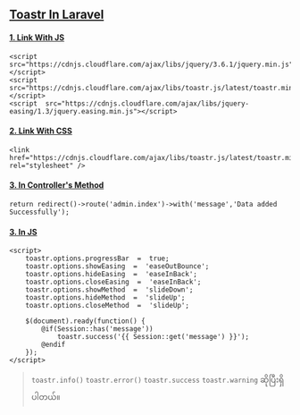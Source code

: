 ## <u>Toastr In Laravel</u>

#### <u>1. Link With JS</u>
	<script src="https://cdnjs.cloudflare.com/ajax/libs/jquery/3.6.1/jquery.min.js"></script>
    <script  src="https://cdnjs.cloudflare.com/ajax/libs/toastr.js/latest/toastr.min.js"></script>
	<script  src="https://cdnjs.cloudflare.com/ajax/libs/jquery-easing/1.3/jquery.easing.min.js"></script>


#### <u>2. Link With CSS</u>
    <link  href="https://cdnjs.cloudflare.com/ajax/libs/toastr.js/latest/toastr.min.css"  rel="stylesheet" />


#### <u>3.  In Controller's Method</u>
    return redirect()->route('admin.index')->with('message','Data added Successfully');


#### <u>3.  In JS</u>
	<script>
	    toastr.options.progressBar  =  true;
		toastr.options.showEasing  =  'easeOutBounce';
		toastr.options.hideEasing  =  'easeInBack';
		toastr.options.closeEasing  =  'easeInBack';
		toastr.options.showMethod  =  'slideDown';
		toastr.options.hideMethod  =  'slideUp';
		toastr.options.closeMethod  =  'slideUp';
		
		$(document).ready(function() {
			@if(Session::has('message'))
				toastr.success('{{ Session::get('message') }}');
			@endif
		});
	</script>

> `toastr.info()` `toastr.error()`	`toastr.success` `toastr.warning`  ဆိုပြီးရှိပါတယ်။
